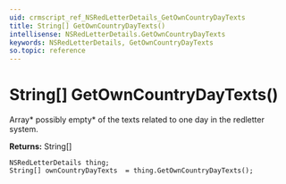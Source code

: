 ```yaml
---
uid: crmscript_ref_NSRedLetterDetails_GetOwnCountryDayTexts
title: String[] GetOwnCountryDayTexts()
intellisense: NSRedLetterDetails.GetOwnCountryDayTexts
keywords: NSRedLetterDetails, GetOwnCountryDayTexts
so.topic: reference
---
```


# String[] GetOwnCountryDayTexts()

Array* possibly empty* of the texts related to one day in the redletter system.

**Returns:** String[]

```crmscript
NSRedLetterDetails thing;
String[] ownCountryDayTexts  = thing.GetOwnCountryDayTexts();
```

